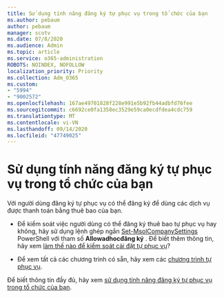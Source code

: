 ```yaml
---
title: Sử dụng tính năng đăng ký tự phục vụ trong tổ chức của bạn
ms.author: pebaum
author: pebaum
manager: scotv
ms.date: 07/8/2020
ms.audience: Admin
ms.topic: article
ms.service: o365-administration
ROBOTS: NOINDEX, NOFOLLOW
localization_priority: Priority
ms.collection: Adm_O365
ms.custom:
- "5994"
- "9002572"
ms.openlocfilehash: 167ae49701828f228e991e5b92fb44adbfd76fee
ms.sourcegitcommit: c6692ce0fa1358ec3529e59ca0ecdfdea4cdc759
ms.translationtype: MT
ms.contentlocale: vi-VN
ms.lasthandoff: 09/14/2020
ms.locfileid: "47749025"
---
```

# <a name="using-self-service-sign-up-in-your-organization"></a>Sử dụng tính năng đăng ký tự phục vụ trong tổ chức của bạn

Với người dùng đăng ký tự phục vụ có thể đăng ký để dùng các dịch vụ được thanh toán bằng thuê bao của bạn.

- Để kiểm soát việc người dùng có thể đăng ký thuê bao tự phục vụ hay không, hãy sử dụng lệnh ghép ngắn [Set-MsolCompanySettings](https://docs.microsoft.com/powershell/module/msonline/set-msolcompanysettings?view=azureadps-1.0) PowerShell với tham số  **Allowadhocđăng ký**  . Để biết thêm thông tin, hãy xem [làm thế nào để kiểm soát cài đặt tự phục vụ](https://docs.microsoft.com/microsoft-365/commerce/subscriptions/self-service-purchase-faq?view=o365-worldwide)?

- Để xem tất cả các chương trình có sẵn, hãy xem các [chương trình tự phục vụ](https://docs.microsoft.com/microsoft-365/admin/misc/self-service-sign-up?view=o365-worldwide#available-self-service-programs).

Để biết thông tin đầy đủ, hãy xem [sử dụng tính năng đăng ký tự phục vụ trong tổ chức của bạn](https://docs.microsoft.com/microsoft-365/admin/misc/self-service-sign-up?view=o365-worldwide).